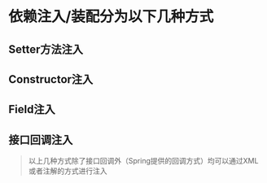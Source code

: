 # 依赖注入/装配分为以下几种方式
## Setter方法注入
## Constructor注入
## Field注入
## 接口回调注入

> 以上几种方式除了接口回调外（Spring提供的回调方式）均可以通过XML或者注解的方式进行注入
